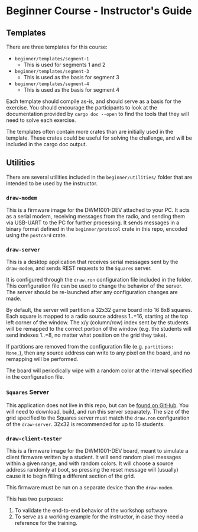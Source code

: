 # Beginner Course - Instructor's Guide

## Templates

There are three templates for this course:

* `beginner/templates/segment-1`
    * This is used for segments 1 and 2
* `beginner/templates/segment-3`
    * This is used as the basis for segment 3
* `beginner/templates/segment-4`
    * This is used as the basis for segment 4

Each template should compile as-is, and should serve as a basis for the exercise. You should encourage the participants to look at the documentation provided by `cargo doc --open` to find the tools that they will need to solve each exercise.

The templates often contain more crates than are initially used in the template. These crates could be useful for solving the challenge, and will be included in the cargo doc output.

## Utilities

There are several utilities included in the `beginner/utilities/` folder that are intended to be used by the instructor.

### `draw-modem`

This is a firmware image for the DWM1001-DEV attached to your PC. It acts as a serial modem, receiving messages from the radio, and sending them via USB-UART to the PC for further processing. It sends messages in a binary format defined in the `beginner/protocol` crate in this repo, encoded using the `postcard` crate.

### `draw-server`

This is a desktop application that receives serial messages sent by the `draw-modem`, and sends REST requests to the `Squares` server.

It is configured through the `draw.ron` configuration file included in the folder. This configuration file can be used to change the behavior of the server. The server should be re-launched after any configuration changes are made.

By default, the server will partition a 32x32 game board into 16 8x8 squares. Each square is mapped to a radio source address 1..=16, starting at the top left corner of the window. The x/y (column/row) index sent by the students will be remapped to the correct portion of the window (e.g. the students will send indexes 1..=8, no matter what position on the grid they take).

If partitions are removed from the configuration file (e.g. `partitions: None,`), then any source address can write to any pixel on the board, and no remapping will be performed.

The board will periodically wipe with a random color at the interval specified in the configuration file.

### `Squares` Server

This application does not live in this repo, but can be [found on GitHub](https://github.com/ferrous-systems/Squares). You will need to download, build, and run this server separately. The size of the grid specified to the Squares server must match the `draw.ron` configuration of the `draw-server`. 32x32 is recommended for up to 16 students.

### `draw-client-tester`

This is a firmware image for the DWM1001-DEV board, meant to simulate a client firmware written by a student. It will send random pixel messages within a given range, and with random colors. It will choose a source address randomly at boot, so pressing the reset message will (usually) cause it to begin filling a different section of the grid.

This firmware must be run on a separate device than the `draw-modem`.

This has two purposes:

1. To validate the end-to-end behavior of the workshop software
2. To serve as a working example for the instructor, in case they need a reference for the training.

